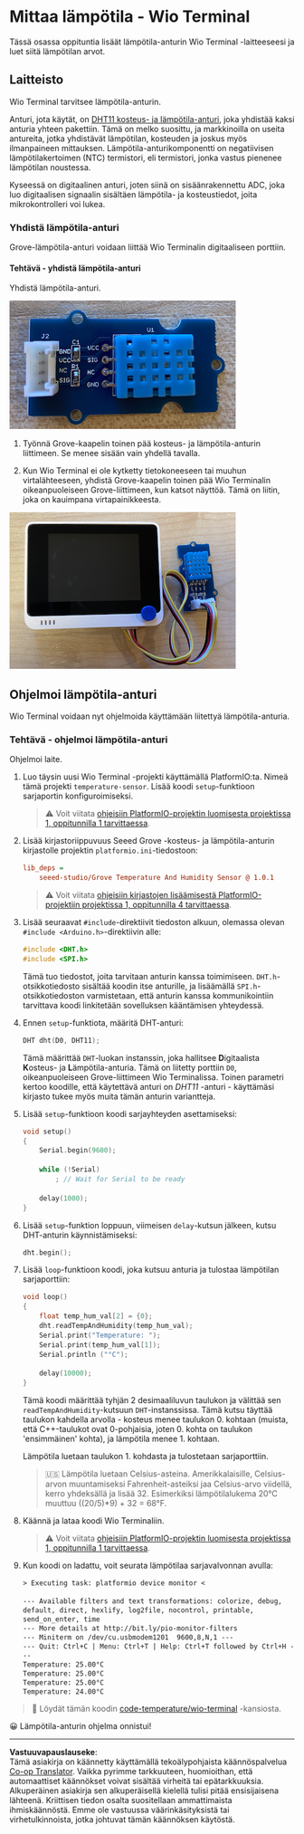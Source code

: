 <!--
CO_OP_TRANSLATOR_METADATA:
{
  "original_hash": "59263d094f20b302053888cd236880c3",
  "translation_date": "2025-08-27T21:05:08+00:00",
  "source_file": "2-farm/lessons/1-predict-plant-growth/wio-terminal-temp.md",
  "language_code": "fi"
}
-->
# Mittaa lämpötila - Wio Terminal

Tässä osassa oppituntia lisäät lämpötila-anturin Wio Terminal -laitteeseesi ja luet siitä lämpötilan arvot.

## Laitteisto

Wio Terminal tarvitsee lämpötila-anturin.

Anturi, jota käytät, on [DHT11 kosteus- ja lämpötila-anturi](https://www.seeedstudio.com/Grove-Temperature-Humidity-Sensor-DHT11.html), joka yhdistää kaksi anturia yhteen pakettiin. Tämä on melko suosittu, ja markkinoilla on useita antureita, jotka yhdistävät lämpötilan, kosteuden ja joskus myös ilmanpaineen mittauksen. Lämpötila-anturikomponentti on negatiivisen lämpötilakertoimen (NTC) termistori, eli termistori, jonka vastus pienenee lämpötilan noustessa.

Kyseessä on digitaalinen anturi, joten siinä on sisäänrakennettu ADC, joka luo digitaalisen signaalin sisältäen lämpötila- ja kosteustiedot, joita mikrokontrolleri voi lukea.

### Yhdistä lämpötila-anturi

Grove-lämpötila-anturi voidaan liittää Wio Terminalin digitaaliseen porttiin.

#### Tehtävä - yhdistä lämpötila-anturi

Yhdistä lämpötila-anturi.

![Grove-lämpötila-anturi](../../../../../translated_images/grove-dht11.07f8eafceee170043efbb53e1d15722bd4e00fbaa9ff74290b57e9f66eb82c17.fi.png)

1. Työnnä Grove-kaapelin toinen pää kosteus- ja lämpötila-anturin liittimeen. Se menee sisään vain yhdellä tavalla.

1. Kun Wio Terminal ei ole kytketty tietokoneeseen tai muuhun virtalähteeseen, yhdistä Grove-kaapelin toinen pää Wio Terminalin oikeanpuoleiseen Grove-liittimeen, kun katsot näyttöä. Tämä on liitin, joka on kauimpana virtapainikkeesta.

![Grove-lämpötila-anturi yhdistetty oikeanpuoleiseen liittimeen](../../../../../translated_images/wio-temperature-sensor.2934928f38c7f79a68d24879d2c8986c78244696f931e2e33c293f426ecdc0ad.fi.png)

## Ohjelmoi lämpötila-anturi

Wio Terminal voidaan nyt ohjelmoida käyttämään liitettyä lämpötila-anturia.

### Tehtävä - ohjelmoi lämpötila-anturi

Ohjelmoi laite.

1. Luo täysin uusi Wio Terminal -projekti käyttämällä PlatformIO:ta. Nimeä tämä projekti `temperature-sensor`. Lisää koodi `setup`-funktioon sarjaportin konfiguroimiseksi.

    > ⚠️ Voit viitata [ohjeisiin PlatformIO-projektin luomisesta projektissa 1, oppitunnilla 1 tarvittaessa](../../../1-getting-started/lessons/1-introduction-to-iot/wio-terminal.md#create-a-platformio-project).

1. Lisää kirjastoriippuvuus Seeed Grove -kosteus- ja lämpötila-anturin kirjastolle projektin `platformio.ini`-tiedostoon:

    ```ini
    lib_deps =
        seeed-studio/Grove Temperature And Humidity Sensor @ 1.0.1
    ```

    > ⚠️ Voit viitata [ohjeisiin kirjastojen lisäämisestä PlatformIO-projektiin projektissa 1, oppitunnilla 4 tarvittaessa](../../../1-getting-started/lessons/4-connect-internet/wio-terminal-mqtt.md#install-the-wifi-and-mqtt-arduino-libraries).

1. Lisää seuraavat `#include`-direktiivit tiedoston alkuun, olemassa olevan `#include <Arduino.h>`-direktiivin alle:

    ```cpp
    #include <DHT.h>
    #include <SPI.h>
    ```

    Tämä tuo tiedostot, joita tarvitaan anturin kanssa toimimiseen. `DHT.h`-otsikkotiedosto sisältää koodin itse anturille, ja lisäämällä `SPI.h`-otsikkotiedoston varmistetaan, että anturin kanssa kommunikointiin tarvittava koodi linkitetään sovelluksen kääntämisen yhteydessä.

1. Ennen `setup`-funktiota, määritä DHT-anturi:

    ```cpp
    DHT dht(D0, DHT11);
    ```

    Tämä määrittää `DHT`-luokan instanssin, joka hallitsee **D**igitaalista **K**osteus- ja **L**ämpötila-anturia. Tämä on liitetty porttiin `D0`, oikeanpuoleiseen Grove-liittimeen Wio Terminalissa. Toinen parametri kertoo koodille, että käytettävä anturi on *DHT11* -anturi - käyttämäsi kirjasto tukee myös muita tämän anturin variantteja.

1. Lisää `setup`-funktioon koodi sarjayhteyden asettamiseksi:

    ```cpp
    void setup()
    {
        Serial.begin(9600);
    
        while (!Serial)
            ; // Wait for Serial to be ready
    
        delay(1000);
    }
    ```

1. Lisää `setup`-funktion loppuun, viimeisen `delay`-kutsun jälkeen, kutsu DHT-anturin käynnistämiseksi:

    ```cpp
    dht.begin();
    ```

1. Lisää `loop`-funktioon koodi, joka kutsuu anturia ja tulostaa lämpötilan sarjaporttiin:

    ```cpp
    void loop()
    {
        float temp_hum_val[2] = {0};
        dht.readTempAndHumidity(temp_hum_val);
        Serial.print("Temperature: ");
        Serial.print(temp_hum_val[1]);
        Serial.println ("°C");
    
        delay(10000);
    }
    ```

    Tämä koodi määrittää tyhjän 2 desimaaliluvun taulukon ja välittää sen `readTempAndHumidity`-kutsuun `DHT`-instanssissa. Tämä kutsu täyttää taulukon kahdella arvolla - kosteus menee taulukon 0. kohtaan (muista, että C++-taulukot ovat 0-pohjaisia, joten 0. kohta on taulukon 'ensimmäinen' kohta), ja lämpötila menee 1. kohtaan.

    Lämpötila luetaan taulukon 1. kohdasta ja tulostetaan sarjaporttiin.

    > 🇺🇸 Lämpötila luetaan Celsius-asteina. Amerikkalaisille, Celsius-arvon muuntamiseksi Fahrenheit-asteiksi jaa Celsius-arvo viidellä, kerro yhdeksällä ja lisää 32. Esimerkiksi lämpötilalukema 20°C muuttuu ((20/5)*9) + 32 = 68°F.

1. Käännä ja lataa koodi Wio Terminaliin.

    > ⚠️ Voit viitata [ohjeisiin PlatformIO-projektin luomisesta projektissa 1, oppitunnilla 1 tarvittaessa](../../../1-getting-started/lessons/1-introduction-to-iot/wio-terminal.md#write-the-hello-world-app).

1. Kun koodi on ladattu, voit seurata lämpötilaa sarjavalvonnan avulla:

    ```output
    > Executing task: platformio device monitor <
    
    --- Available filters and text transformations: colorize, debug, default, direct, hexlify, log2file, nocontrol, printable, send_on_enter, time
    --- More details at http://bit.ly/pio-monitor-filters
    --- Miniterm on /dev/cu.usbmodem1201  9600,8,N,1 ---
    --- Quit: Ctrl+C | Menu: Ctrl+T | Help: Ctrl+T followed by Ctrl+H ---
    Temperature: 25.00°C
    Temperature: 25.00°C
    Temperature: 25.00°C
    Temperature: 24.00°C
    ```

> 💁 Löydät tämän koodin [code-temperature/wio-terminal](../../../../../2-farm/lessons/1-predict-plant-growth/code-temperature/wio-terminal) -kansiosta.

😀 Lämpötila-anturin ohjelma onnistui!

---

**Vastuuvapauslauseke**:  
Tämä asiakirja on käännetty käyttämällä tekoälypohjaista käännöspalvelua [Co-op Translator](https://github.com/Azure/co-op-translator). Vaikka pyrimme tarkkuuteen, huomioithan, että automaattiset käännökset voivat sisältää virheitä tai epätarkkuuksia. Alkuperäinen asiakirja sen alkuperäisellä kielellä tulisi pitää ensisijaisena lähteenä. Kriittisen tiedon osalta suositellaan ammattimaista ihmiskäännöstä. Emme ole vastuussa väärinkäsityksistä tai virhetulkinnoista, jotka johtuvat tämän käännöksen käytöstä.